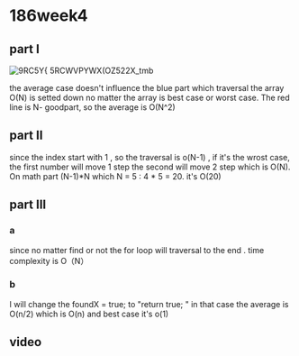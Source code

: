 # 186week4
## part I 

![9RC5Y{ 5RCWVPYWX(OZ522X_tmb](https://github.com/user-attachments/assets/4de880e1-49f3-4fba-ae6d-da53f221a594)

the average case doesn't influence the blue part which traversal the array O(N) is setted down no matter the array is best case or worst case. The red line is N- goodpart, so the average is O(N^2)

## part II
since the index start with 1 , so the traversal is o(N-1) , if it's the wrost case, the first number will move 1 step the second will move 2 step which is O(N).
On math part (N-1)*N which N = 5 :            4  *  5 = 20. it's O(20)


## part III
### a
since no matter find or not the for loop will traversal to the end .  time complexity is O（N）

### b

I will change the foundX = true; to "return true; "  in that case the average is O(n/2) which is O(n) and best case it's o(1)



## video





